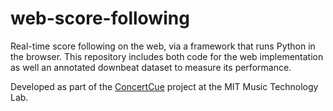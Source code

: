 # web-score-following
Real-time score following on the web, via a framework that runs Python in the browser. This repository includes both code for the web implementation as well an annotated downbeat dataset to measure its performance.

Developed as part of the [ConcertCue](https://concertcue.org/) project at the MIT Music Technology Lab.
